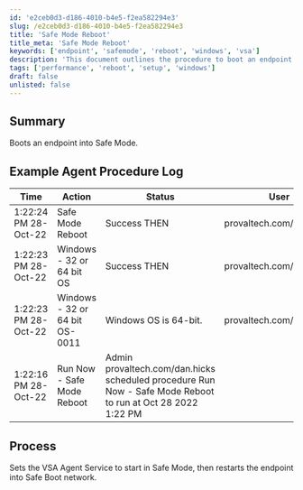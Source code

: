 ```yaml
---
id: 'e2ceb0d3-d186-4010-b4e5-f2ea582294e3'
slug: /e2ceb0d3-d186-4010-b4e5-f2ea582294e3
title: 'Safe Mode Reboot'
title_meta: 'Safe Mode Reboot'
keywords: ['endpoint', 'safemode', 'reboot', 'windows', 'vsa']
description: 'This document outlines the procedure to boot an endpoint into Safe Mode using the VSA Agent Service. It includes a summary of the process, example logs, and detailed steps to ensure successful execution.'
tags: ['performance', 'reboot', 'setup', 'windows']
draft: false
unlisted: false
---
```


## Summary

Boots an endpoint into Safe Mode.

## Example Agent Procedure Log

| Time                   | Action                                    | Status                         | User                          |
|------------------------|-------------------------------------------|--------------------------------|-------------------------------|
| 1:22:24 PM 28-Oct-22   | Safe Mode Reboot                          | Success THEN                   | provaltech.com/dan.hicks      |
| 1:22:23 PM 28-Oct-22   | Windows - 32 or 64 bit OS                | Success THEN                   | provaltech.com/dan.hicks      |
| 1:22:23 PM 28-Oct-22   | Windows - 32 or 64 bit OS-0011           | Windows OS is 64-bit.         | provaltech.com/dan.hicks      |
| 1:22:16 PM 28-Oct-22   | Run Now - Safe Mode Reboot                | Admin provaltech.com/dan.hicks scheduled procedure Run Now - Safe Mode Reboot to run at Oct 28 2022 1:22 PM |

## Process

Sets the VSA Agent Service to start in Safe Mode, then restarts the endpoint into Safe Boot network.


